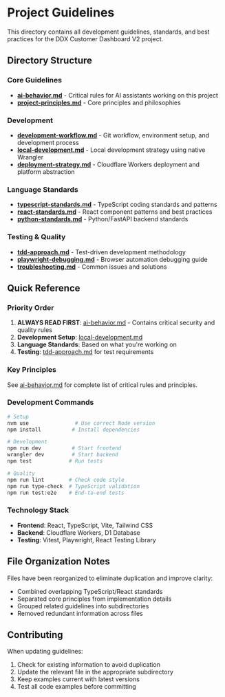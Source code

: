 # Project Guidelines

This directory contains all development guidelines, standards, and best practices for the DDX Customer Dashboard V2 project.

## Directory Structure

### Core Guidelines
- **[ai-behavior.md](core/ai-behavior.md)** - Critical rules for AI assistants working on this project
- **[project-principles.md](core/project-principles.md)** - Core principles and philosophies

### Development
- **[development-workflow.md](development/development-workflow.md)** - Git workflow, environment setup, and development process
- **[local-development.md](development/local-development.md)** - Local development strategy using native Wrangler
- **[deployment-strategy.md](development/deployment-strategy.md)** - Cloudflare Workers deployment and platform abstraction

### Language Standards
- **[typescript-standards.md](languages/typescript-standards.md)** - TypeScript coding standards and patterns
- **[react-standards.md](languages/react-standards.md)** - React component patterns and best practices  
- **[python-standards.md](languages/python-standards.md)** - Python/FastAPI backend standards

### Testing & Quality
- **[tdd-approach.md](testing/tdd-approach.md)** - Test-driven development methodology
- **[playwright-debugging.md](testing/playwright-debugging.md)** - Browser automation debugging guide
- **[troubleshooting.md](testing/troubleshooting.md)** - Common issues and solutions

## Quick Reference

### Priority Order
1. **ALWAYS READ FIRST**: [ai-behavior.md](core/ai-behavior.md) - Contains critical security and quality rules
2. **Development Setup**: [local-development.md](development/local-development.md)
3. **Language Standards**: Based on what you're working on
4. **Testing**: [tdd-approach.md](testing/tdd-approach.md) for test requirements

### Key Principles
See [ai-behavior.md](core/ai-behavior.md) for complete list of critical rules and principles.

### Development Commands
```bash
# Setup
nvm use               # Use correct Node version
npm install          # Install dependencies

# Development
npm run dev          # Start frontend
wrangler dev         # Start backend
npm test            # Run tests

# Quality
npm run lint        # Check code style
npm run type-check  # TypeScript validation
npm run test:e2e    # End-to-end tests
```

### Technology Stack
- **Frontend**: React, TypeScript, Vite, Tailwind CSS
- **Backend**: Cloudflare Workers, D1 Database  
- **Testing**: Vitest, Playwright, React Testing Library

## File Organization Notes

Files have been reorganized to eliminate duplication and improve clarity:
- Combined overlapping TypeScript/React standards
- Separated core principles from implementation details
- Grouped related guidelines into subdirectories
- Removed redundant information across files

## Contributing

When updating guidelines:
1. Check for existing information to avoid duplication
2. Update the relevant file in the appropriate subdirectory
3. Keep examples current with latest versions
4. Test all code examples before committing